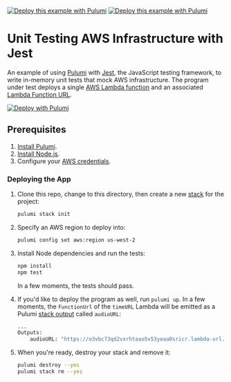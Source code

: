 [![Deploy this example with Pulumi](https://www.pulumi.com/images/deploy-with-pulumi/dark.svg)](https://app.pulumi.com/new?template=https://github.com/pulumi/examples/blob/master/testing-unit-ts-mocks-jest/README.md#gh-light-mode-only)
[![Deploy this example with Pulumi](https://www.pulumi.com/images/deploy-with-pulumi/light.svg)](https://app.pulumi.com/new?template=https://github.com/pulumi/examples/blob/master/testing-unit-ts-mocks-jest/README.md#gh-dark-mode-only)

# Unit Testing AWS Infrastructure with Jest

An example of using [Pulumi](https://pulumi.com/) with [Jest](https://jestjs.io/), the JavaScript testing framework, to write in-memory unit tests that mock AWS infrastructure. The program under test deploys a single [AWS Lambda function](https://aws.amazon.com/lambda/) and an associated [Lambda Function URL](https://docs.aws.amazon.com/lambda/latest/dg/lambda-urls.html).

[![Deploy with Pulumi](https://get.pulumi.com/new/button.svg)](https://app.pulumi.com/new?template=https://github.com/pulumi/examples/tree/master/testing-unit-ts-mocks-jest)

## Prerequisites

1. [Install Pulumi](https://www.pulumi.com/docs/get-started/install/).
1. [Install Node.js](https://www.pulumi.com/docs/intro/languages/javascript/).
1. Configure your [AWS credentials](https://www.pulumi.com/docs/intro/cloud-providers/aws/setup/).

### Deploying the App

1. Clone this repo, change to this directory, then create a new [stack](https://www.pulumi.com/docs/intro/concepts/stack/) for the project:

    ```bash
    pulumi stack init
    ```

1. Specify an AWS region to deploy into:

    ```bash
    pulumi config set aws:region us-west-2
    ```

1. Install Node dependencies and run the tests:

    ```bash
    npm install
    npm test
    ```

    In a few moments, the tests should pass.

1. If you'd like to deploy the program as well, run `pulumi up`. In a few moments, the `FunctionUrl` of the `timeURL` Lambda will be emitted as a Pulumi [stack output](https://www.pulumi.com/docs/intro/concepts/stack/#outputs) called `audioURL`:

    ```bash
    ...
    Outputs:
        audioURL: "https://o3vbc73qd2vxrhtaao5v53yeaa0sricr.lambda-url.us-west-2.on.aws/"
    ```

1. When you're ready, destroy your stack and remove it:

    ```bash
    pulumi destroy --yes
    pulumi stack rm --yes
    ```
